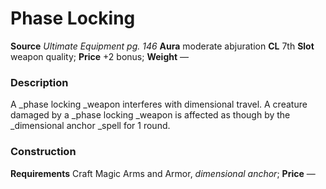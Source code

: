 ﻿---
name: "Phase Locking"
type: "weapon_quality"
price: "+2 bonus"
description: |
  "A _phase locking _weapon interferes with dimensional travel. A creature damaged by a _phase locking _weapon is affected as though by the _dimensional anchor _spell for 1 round."
---

#  Phase Locking

**Source** _Ultimate Equipment pg. 146_
**Aura** moderate abjuration **CL** 7th
**Slot** weapon quality; **Price** +2 bonus; **Weight** —

### Description

A _phase locking _weapon interferes with dimensional travel. A creature damaged by a _phase locking _weapon is affected as though by the _dimensional anchor _spell for 1 round.

### Construction

**Requirements** Craft Magic Arms and Armor, _dimensional anchor_; **Price** —